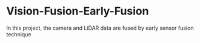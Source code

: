 # Vision-Fusion-Early-Fusion
In this project, the camera and LiDAR data are fused by early sensor fusion technique 
